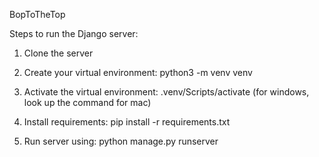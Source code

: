 BopToTheTop

Steps to run the Django server:

1) Clone the server

2) Create your virtual environment: python3  -m venv venv
    
3) Activate the virtual environment: .venv/Scripts/activate   (for windows, look up the command for mac)
    
4) Install requirements: pip install -r requirements.txt

5) Run server using: python manage.py runserver
    
  

